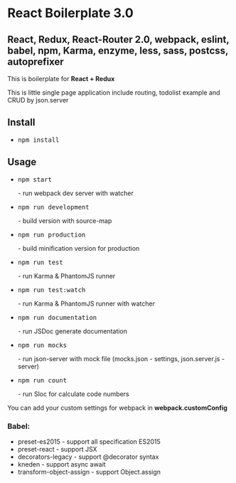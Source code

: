 # React Boilerplate 3.0

## React, Redux, React-Router 2.0, webpack, eslint, babel, npm, Karma, enzyme, less, sass, postcss, autoprefixer

This is boilerplate for <strong>React + Redux</strong>

This is little single page application include routing, todolist example and CRUD by json.server

## Install
- <pre>npm install</pre>


## Usage
- <pre>npm start</pre> - run webpack dev server with watcher
- <pre>npm run development</pre> - build version with source-map
- <pre>npm run production</pre> - build minification version for production
- <pre>npm run test</pre> -  run Karma & PhantomJS runner
- <pre>npm run test:watch</pre> -  run Karma & PhantomJS runner with watcher
- <pre>npm run documentation</pre> - run JSDoc generate documentation
- <pre>npm run mocks</pre> -  run json-server with mock file (mocks.json - settings, json.server.js - server)
- <pre>npm run count</pre> -  run Sloc for calculate code numbers

You can add your custom settings for webpack in <strong>webpack.customConfig</strong>

### Babel:
- preset-es2015 - support all specification ES2015
- preset-react - support JSX
- decorators-legacy - support @decorator syntax
- kneden - support async await
- transform-object-assign - support Object.assign